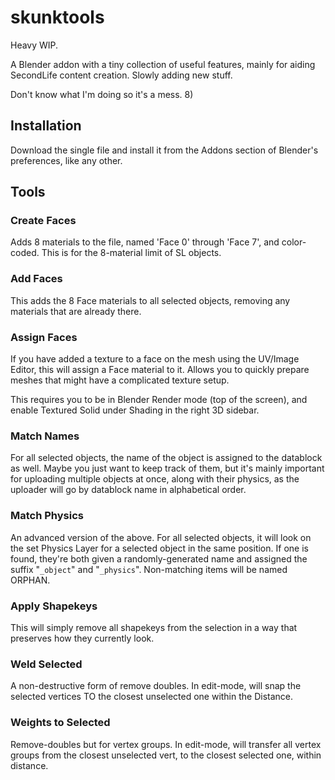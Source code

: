 # skunktools
Heavy WIP.

A Blender addon with a tiny collection of useful features, mainly for aiding SecondLife content creation. Slowly adding new stuff.

Don't know what I'm doing so it's a mess. 8)
## Installation ##
Download the single file and install it from the Addons section of Blender's preferences, like any other.
## Tools ##
### Create Faces ###
Adds 8 materials to the file, named 'Face 0' through 'Face 7', and color-coded. This is for the 8-material limit of SL objects.

### Add Faces ###
This adds the 8 Face materials to all selected objects, removing any materials that are already there.

### Assign Faces ###
If you have added a texture to a face on the mesh using the UV/Image Editor, this will assign a Face material to it. Allows you to quickly prepare meshes that might have a complicated texture setup.

This requires you to be in Blender Render mode (top of the screen), and enable Textured Solid under Shading in the right 3D sidebar.

### Match Names ###
For all selected objects, the name of the object is assigned to the datablock as well. Maybe you just want to keep track of them, but it's mainly important for uploading multiple objects at once, along with their physics, as the uploader will go by datablock name in alphabetical order.

### Match Physics ###
An advanced version of the above. For all selected objects, it will look on the set Physics Layer for a selected object in the same position. If one is found, they're both given a randomly-generated name and assigned the suffix "`_object`" and "`_physics`". Non-matching items will be named ORPHAN.

### Apply Shapekeys ###
This will simply remove all shapekeys from the selection in a way that preserves how they currently look.

### Weld Selected ###
A non-destructive form of remove doubles. In edit-mode, will snap the selected vertices TO the closest unselected one within the Distance.

### Weights to Selected ###
Remove-doubles but for vertex groups. In edit-mode, will transfer all vertex groups from the closest unselected vert, to the closest selected one, within distance.
